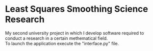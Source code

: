 # Least Squares Smoothing Science Research
My second university project in which I develop software required to conduct a research in a certain methematical field.<br />
To launch the application execute the "interface.py" file.
